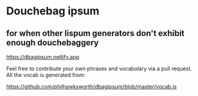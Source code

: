 # Douchebag ipsum
## for when other lispum generators don't exhibit enough douchebaggery

https://dbagipsum.netlify.app

Feel free to contribute your own phrases and vocabulary via a pull request. All the vocab is generated from:

https://github.com/philhawksworth/dbagipsum/blob/master/vocab.js
